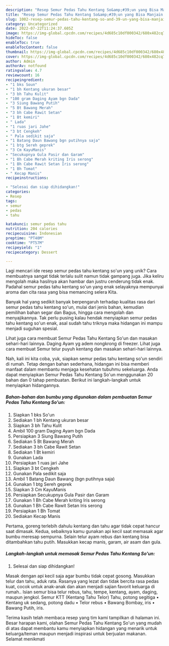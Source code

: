 ```yaml
---
description: "Resep Semur Pedas Tahu Kentang So&amp;#39;un yang Bisa Manjain Lidah"
title: "Resep Semur Pedas Tahu Kentang So&amp;#39;un yang Bisa Manjain Lidah"
slug: 1002-resep-semur-pedas-tahu-kentang-so-and-39-un-yang-bisa-manjain-lidah
category: Uncategorized
date: 2022-07-22T11:24:37.605Z
image: https://img-global.cpcdn.com/recipes/4d685c10df000342/680x482cq70/semur-pedas-tahu-kentang-soun-foto-resep-utama.jpg
hideToc: false
enableToc: true
enableTocContent: false
thumbnail: https://img-global.cpcdn.com/recipes/4d685c10df000342/680x482cq70/semur-pedas-tahu-kentang-soun-foto-resep-utama.jpg
cover: https://img-global.cpcdn.com/recipes/4d685c10df000342/680x482cq70/semur-pedas-tahu-kentang-soun-foto-resep-utama.jpg
author: Admin
authorAv: notfound
ratingvalue: 4.7
reviewcount: 16
recipeingredient:
- "1 bks Soun"
- "1 bh Kentang ukuran besar"
- "3 bh Tahu Kulit"
- "100 gram Daging Ayam bgn Dada"
- "3 Siung Bawang Putih"
- "5 Bt Bawang Merah"
- "3 bh Cabe Rawit Setan"
- "1 Bt kemiri"
- " Lada"
- "1 ruas jari Jahe"
- "3 bt Cengkeh"
- " Pala sedikit saja"
- "1 Batang Daun Bawang bgn putihnya saja"
- "1 btg Sereh geprek"
- "3 Cm KayuManis"
- "Secukupnya Gula Pasir dan Garam"
- "1 Bh Cabe Merah kriting Iris serong"
- "1 Bh Cabe Rawit Setan Iris serong"
- "1 Bh Tomat"
- " Kecap Manis"
recipeinstructions:

- "Selesai dan siap dihidangkan!"
categories:
- Resep
tags:
- semur
- pedas
- tahu

katakunci: semur pedas tahu 
nutrition: 204 calories
recipecuisine: Indonesian
preptime: "PT40M"
cooktime: "PT57M"
recipeyield: "1"
recipecategory: Dessert

---
```





Lagi mencari ide resep semur pedas tahu kentang so&#39;un yang unik? Cara membuatnya sangat tidak terlalu sulit namun tidak gampang juga. Jika keliru mengolah maka hasilnya akan hambar dan justru cenderung tidak enak. Padahal semur pedas tahu kentang so&#39;un yang enak selayaknya mempunyai aroma dan cita rasa yang bisa memancing selera Kita.





Banyak hal yang sedikit banyak berpengaruh terhadap kualitas rasa dari semur pedas tahu kentang so&#39;un, mulai dari jenis bahan, kemudian pemilihan bahan segar dan Bagus, hingga cara mengolah dan menyajikannya. Tak perlu pusing kalau hendak menyiapkan semur pedas tahu kentang so&#39;un enak,      asal sudah tahu triknya maka hidangan ini mampu menjadi suguhan spesial.














Lihat juga cara membuat Semur Pedas Tahu Kentang So&#39;un dan masakan sehari-hari lainnya. Daging Ayam yg adem nongkrong di freezer. Lihat juga cara membuat Semur telur puyuh kentang dan masakan sehari-hari lainnya.






Nah, kali ini kita coba, yuk, siapkan semur pedas tahu kentang so&#39;un sendiri di rumah. Tetap dengan bahan sederhana, hidangan ini bisa memberi manfaat dalam membantu menjaga kesehatan tubuhmu sekeluarga. Anda dapat menyiapkan Semur Pedas Tahu Kentang So&#39;un menggunakan 20 bahan dan 0 tahap pembuatan. Berikut ini langkah-langkah untuk menyiapkan hidangannya.

<!--inarticleads1-->

##### Bahan-bahan dan bumbu yang digunakan dalam pembuatan Semur Pedas Tahu Kentang So&#39;un:

1. Siapkan 1 bks So&#39;un
1. Sediakan 1 bh Kentang ukuran besar
1. Siapkan 3 bh Tahu Kulit
1. Ambil 100 gram Daging Ayam bgn Dada
1. Persiapkan 3 Siung Bawang Putih
1. Sediakan 5 Bt Bawang Merah
1. Sediakan 3 bh Cabe Rawit Setan
1. Sediakan 1 Bt kemiri
1. Gunakan  Lada
1. Persiapkan 1 ruas jari Jahe
1. Siapkan 3 bt Cengkeh
1. Gunakan  Pala sedikit saja
1. Ambil 1 Batang Daun Bawang (bgn putihnya saja)
1. Gunakan 1 btg Sereh geprek
1. Siapkan 3 Cm KayuManis
1. Persiapkan Secukupnya Gula Pasir dan Garam
1. Gunakan 1 Bh Cabe Merah kriting Iris serong
1. Gunakan 1 Bh Cabe Rawit Setan Iris serong
1. Persiapkan 1 Bh Tomat
1. Sediakan  Kecap Manis


Pertama, goreng terlebih dahulu kentang dan tahu agar tidak cepat hancur saat dimasak. Kedua, sebaiknya kamu gunakan api kecil saat memasak agar bumbu meresap sempurna. Selain telur ayam rebus dan kentang bisa ditambahkan tahu putih. Masukkan kecap manis, garam, air asam dan gula. 

<!--inarticleads2-->

##### Langkah-langkah untuk memasak Semur Pedas Tahu Kentang So&#39;un:


1. Selesai dan siap dihidangkan!

Masak dengan api kecil saja agar bumbu tidak cepat gosong. Masukkan telur dan tahu, aduk rata. Rasanya yang lezat dan tidak bercita rasa pedas kuat, cocok untuk anak-anak dan akan menjadi sajian favorit keluarga di rumah.. Isian semur bisa telur rebus, tahu, tempe, kentang, ayam, daging, maupun jengkol. Semur KTT (Kentang Tahu Telor) Tahu, potong segitiga • Kentang uk sedang, potong dadu • Telor rebus • Bawang Bombay, iris • Bawang Putih, iris. 

Terima kasih telah membaca resep yang tim kami tampilkan di halaman ini. Besar harapan kami, olahan Semur Pedas Tahu Kentang So&#39;un yang mudah di atas dapat membantu kamu menyiapkan hidangan yang menarik untuk keluarga/teman maupun menjadi inspirasi untuk berjualan makanan. Selamat menikmati
